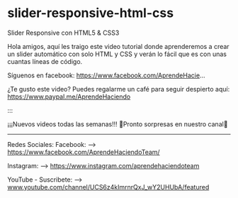 # slider-responsive-html-css
Slider Responsive con HTML5 &amp; CSS3

Hola amigos, aquí les traigo este video tutorial donde aprenderemos a crear un slider automático con solo HTML y CSS y verán lo fácil que es con unas cuantas líneas de código.

Síguenos en facebook: https://www.facebook.com/AprendeHacie...

¿Te gusto este video?
Puedes regalarme un café para seguir despierto aquí: https://www.paypal.me/AprendeHaciendo

:::

¡¡¡Nuevos videos todas las semanas!!!
🎁Pronto sorpresas en nuestro canal🎁

---

Redes Sociales:
Facebook:
--> https://www.facebook.com/AprendeHaciendoTeam/

Instagram:
--> https://www.instagram.com/aprendehaciendoteam

YouTube - Suscribete:
--> www.youtube.com/channel/UCS6z4kImrnrQxJ_wY2UHUbA/featured
